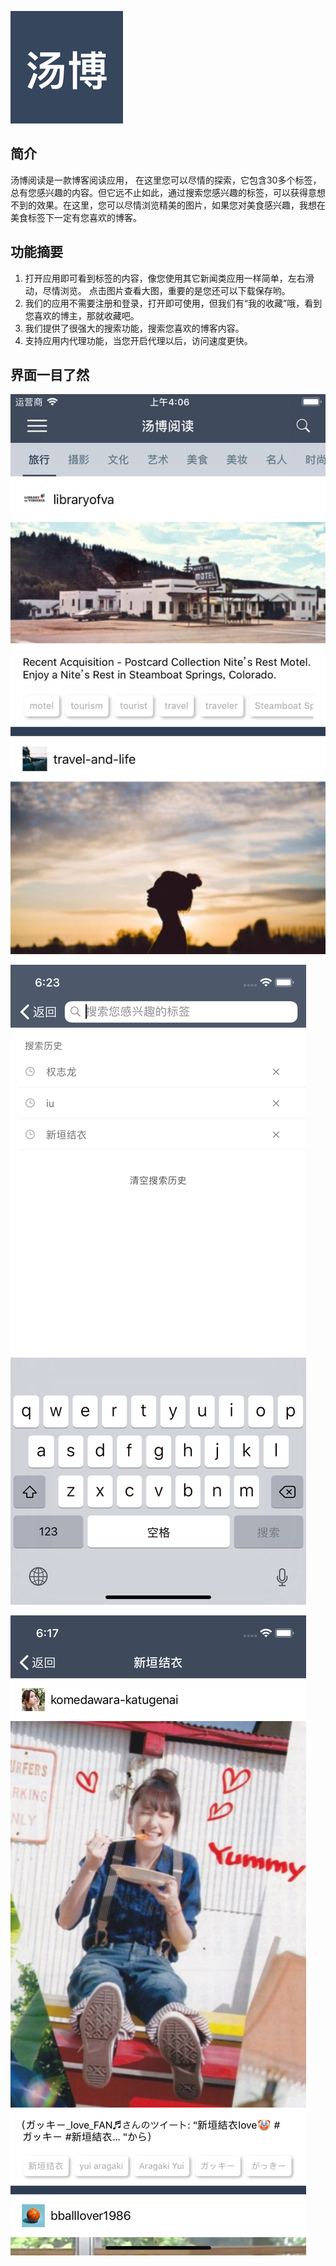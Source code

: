 ![汤博阅读](/images/tumblr-reader-logo.png)

## 简介
汤博阅读是一款博客阅读应用， 在这里您可以尽情的探索，它包含30多个标签，总有您感兴趣的内容。但它远不止如此，通过搜索您感兴趣的标签，可以获得意想不到的效果。在这里，您可以尽情浏览精美的图片，如果您对美食感兴趣，我想在美食标签下一定有您喜欢的博客。

## 功能摘要
1. 打开应用即可看到标签的内容，像您使用其它新闻类应用一样简单，左右滑动，尽情浏览。 点击图片查看大图，重要的是您还可以下载保存哟。
2. 我们的应用不需要注册和登录，打开即可使用，但我们有“我的收藏”哦，看到您喜欢的博主，那就收藏吧。
3. 我们提供了很强大的搜索功能，搜索您喜欢的博客内容。
4. 支持应用内代理功能，当您开启代理以后，访问速度更快。

## 界面一目了然

![汤博阅读主页](/images/tumblr-reader-1.jpg "汤博阅读主页")

![汤博阅读搜索页面](/images/tumblr-reader-2.png "汤博阅读搜索页面")

![汤博阅读新垣结衣](/images/tumblr-reader-3.png "汤博阅读新垣结衣")
